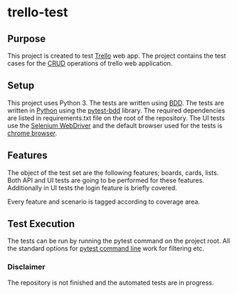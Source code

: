 # trello-test

## Purpose

This project is created to test [Trello](https://trello.com/) web app. 
The project contains the test cases for the [CRUD](https://en.wikipedia.org/wiki/Create,_read,_update_and_delete) operations of trello web application. 

## Setup

This project uses Python 3. The tests are written using [BDD](https://automationpanda.com/bdd/). The tests are written in [Python](https://www.python.org/) using the [pytest-bdd](https://pypi.org/project/pytest-bdd/) library. The required dependencies are listed in requirements.txt file on the root of the repository. The UI tests use the [Selenium WebDriver](https://www.selenium.dev/documentation/webdriver/) and the default browser used for the tests is [chrome browser](https://www.google.com/intl/tr/chrome/). 

## Features

The object of the test set are the following features; boards, cards, lists. Both API and UI tests are going to be performed for these features. Additionally in UI tests the login feature is briefly covered. 

Every feature and scenario is tagged according to coverage area.

## Test Execution

The tests can be run by running the pytest command on the project root. All the standard options for [pytest command line](https://docs.pytest.org/en/7.1.x/how-to/usage.html) work for filtering etc. 


### Disclaimer

The repository is not finished and the automated tests are in progress.